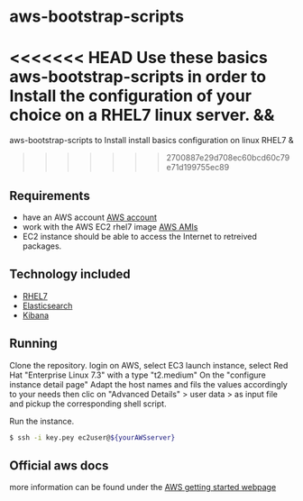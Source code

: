 # aws-bootstrap-scripts
<<<<<<< HEAD
Use these basics aws-bootstrap-scripts in order to Install the configuration of your choice on a RHEL7 linux server. &amp;&amp;
=======
aws-bootstrap-scripts to Install install basics configuration on linux RHEL7 &amp;
>>>>>>> 2700887e29d708ec60bcd60c79e71d199755ec89

## Requirements

* have an AWS account [AWS account](https://aws.amazon.com/)
* work with the AWS EC2 rhel7 image [AWS AMIs](http://docs.aws.amazon.com/AWSEC2/latest/UserGuide/AMIs.html)
* EC2 instance should be able to access the Internet to retreived packages.

## Technology included

* [RHEL7](https://access.redhat.com/downloads)
* [Elasticsearch](https://www.elastic.co/products/elasticsearch)
* [Kibana](http://elastic.co/)

## Running

Clone the repository.
login on AWS, select EC3
launch instance, select Red Hat "Enterprise Linux 7.3" with a type "t2.medium"
On the "configure instance detail page" Adapt the host names and fils the values accordingly to your needs then clic on "Advanced Details" > user data > as input file and pickup the corresponding shell script.

Run the instance.

```sh
$ ssh -i key.pey ec2user@${yourAWSserver}
```

## Official aws docs

more information can be found under the [AWS getting started webpage](https://aws.amazon.com/ec2/getting-started/)
